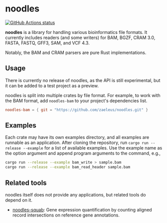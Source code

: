 # noodles

[![GitHub Actions status](https://github.com/zaeleus/noodles/workflows/CI/badge.svg)](https://github.com/zaeleus/noodles/actions)

**noodles** is a library for handling various bioinformatics file formats. It
currently includes readers (and some writers) for BAM, BGZF, CRAM 3.0, FASTA,
FASTQ, GFF3, SAM, and VCF 4.3.

Notably, the BAM and CRAM parsers are pure Rust implementations.

## Usage

There is currently no release of noodles, as the API is still experimental, but
it can be added to a test project as a preview.

noodles is split into multiple crates by file format. For example, to work with
the BAM format, add `noodles-bam` to your project's dependencies list.

```toml
noodles-bam = { git = "https://github.com/zaeleus/noodles.git" }
```

## Examples

Each crate may have its own examples directory, and all examples are runnable
as an application. After cloning the repository, run `cargo run --release
--example` for a list of available examples. Use the example name as the option
argument and append program arguments to the command, e.g.,

```bash
cargo run --release --example bam_write > sample.bam
cargo run --release --example bam_read_header sample.bam
```

## Related tools

noodles itself does not provide any applications, but related tools do depend
on it.

  * [noodles-squab]: Gene expression quantification by counting aligned record
    intersections on reference gene annotations.

[noodles-squab]: https://github.com/zaeleus/noodles-squab

